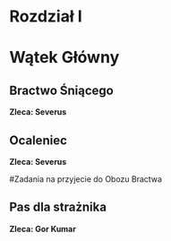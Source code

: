 # Rozdział I
# Wątek Główny

## Bractwo Śniącego
__Zleca: Severus__

## Ocaleniec
__Zleca: Severus__

#Zadania na przyjecie do Obozu Bractwa
## Pas dla strażnika

__Zleca: Gor Kumar__

